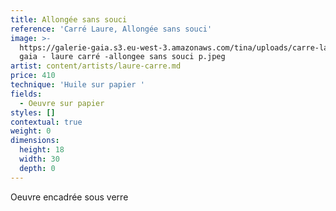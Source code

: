```yaml
---
title: Allongée sans souci
reference: 'Carré Laure, Allongée sans souci'
image: >-
  https://galerie-gaia.s3.eu-west-3.amazonaws.com/tina/uploads/carre-laure/galerie
  gaia - laure carré -allongee sans souci p.jpeg
artist: content/artists/laure-carre.md
price: 410
technique: 'Huile sur papier '
fields:
  - Oeuvre sur papier
styles: []
contextual: true
weight: 0
dimensions:
  height: 18
  width: 30
  depth: 0
---
```


Oeuvre encadrée sous verre 
